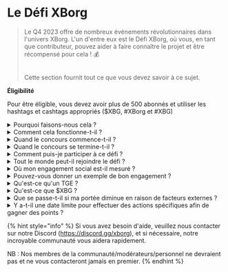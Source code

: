 # Le Défi XBorg

> Le Q4 2023 offre de nombreux événements révolutionnaires dans l'univers XBorg. L'un d'entre eux est le Défi XBorg, où vous, en tant que contributeur, pouvez aider à faire connaître le projet et être récompensé pour cela ! 💰
>
> \
> Cette section fournit tout ce que vous devez savoir à ce sujet.

**Éligibilité**

Pour être éligible, vous devez avoir plus de 500 abonnés et utiliser les hashtags et cashtags appropriés ($XBG, #XBorg et #XBG)

<details>

<summary>Pourquoi faisons-nous cela ?</summary>

Notre objectif est de sensibiliser à XBorg tout en mettant en avant notre fantastique communauté, nos produits et notre jeton. Organiser un concours est notre méthode choisie pour favoriser une expérience agréable et collaborative.

</details>

<details>

<summary>Comment cela fonctionne-t-il ?</summary>

Participez activement en respectant les [règles](rules.md) et en suivant les meilleures pratiques (lien vers les meilleures pratiques). Vous accumulerez des points en fonction de l'impact de votre engagement, et plus vous y parviendrez habilement, plus les récompenses que vous et votre ligue pourrez obtenir seront importantes.

</details>

<details>

<summary>Quand le concours commence-t-il ?</summary>

Le 1er octobre 2023.

</details>

<details>

<summary>Quand le concours se termine-t-il ?</summary>

Le concours s'est terminé le 31 novembre 2023.

</details>

<details>

<summary>Comment puis-je participer à ce défi ?</summary>

Une fois que vous avez satisfait à l'exigence d'avoir plus de 500 abonnés sur Twitter, des points vous seront attribués en fonction de votre Classement d'Engagement des Influenceurs XBorg quotidien sur LunarCrush. N'oubliez pas d'inclure #XBorg, $XBG ou #XBG dans vos tweets pour une reconnaissance précise.

</details>

<details>

<summary>Tout le monde peut-il rejoindre le défi ?</summary>

Le défi est ouvert à tous, mais vos points ne seront comptabilisés que si vous avez un minimum de 500 abonnés sur Twitter.

</details>

<details>

<summary>Où mon engagement social est-il mesuré ?</summary>

LunarCrush collecte des données directement depuis Twitter, ce qui nous permet d'extraire et d'analyser ces informations. Par conséquent, nous nous concentrons exclusivement sur la mesure de votre engagement sur Twitter. Veuillez noter que les engagements sur d'autres plateformes sociales ne sont pas pris en compte. Pour plus d'informations, visitez [https://lunarcrush.com/faq.](https://lunarcrush.com/faq.)

</details>

<details>

<summary>Pouvez-vous donner un exemple de bon engagement ?</summary>

Un engagement efficace implique de créer du contenu captivant en utilisant des hashtags, des cashtags et des emojis. Pour plus de conseils, vous pouvez consulter notre guide complet des meilleures pratiques : {LIEN}

</details>

<details>

<summary>Qu'est-ce qu'un TGE ?</summary>

TGE signifie "Token Generation Event" (Événement de Génération de Jeton), un terme principalement utilisé dans les secteurs de la blockchain et des cryptomonnaies.

**Que se passe-t-il pendant un TGE ?**

Un TGE implique la création et la distribution d'une nouvelle cryptomonnaie ou d'un nouveau jeton aux participants précoces, généralement pour lever des fonds pour un nouveau projet. Ce processus implique que la société ou l'organisation émettrice alloue un nombre défini de jetons aux premiers supporters ou investisseurs.

**En quoi un TGE diffère-t-il d'une ICO ?**

Bien que les TGE et les ICO (Initial Coin Offerings) soient des méthodes de collecte de fonds utilisant des jetons, les termes sont parfois utilisés de manière interchangeable. Cependant, les initiés de l'industrie préfèrent souvent "TGE" car cela met en évidence la génération et la distribution de jetons, plutôt que l'aspect "offre" ou vente.

</details>

<details>

<summary>Qu'est-ce que $XBG ?</summary>

[$XBG](../../06-or-token/xbg.md) est un jeton numérique lié au projet XBorg.

</details>

<details>

<summary>Que se passe-t-il si ma portée diminue en raison de facteurs externes ?</summary>

Si vous ne maintenez ou n'augmentez pas l'engagement, votre classement d'influenceur diminuera, ce qui entraînera moins de points quotidiens. Cependant, les points que vous avez déjà gagnés ne sont pas perdus.

</details>

<details>

<summary>Y a-t-il une date limite pour effectuer des actions spécifiques afin de gagner des points ?</summary>

Oui, il y a des dates limites pour gagner des points en fonction des étapes du jeu. Il y a deux phases de qualification, suivies par le lancement des [ligues](broken-reference). Pendant chaque phase, les participants ont jusqu'à la fin pour accumuler le maximum de points et sécuriser leur position sur le [classement](scoring/leaderboard.md). Une fois les ligues lancées, le jeu fonctionne sur une base saisonnière.

De plus, les points sont gagnés quotidiennement, et les données sont extraites de l'API [LunarCrush](scoring/lunarcrush.md) chaque soir avant minuit (UTC) pour calculer les points. En raison de la fiabilité technique, certaines données peuvent prendre jusqu'à 48H pour se refléter sur le [classement](scoring/leaderboard.md).

</details>

{% hint style="info" %}
Si vous avez besoin d'aide, veuillez nous contacter sur notre Discord (https://discord.gg/xborg), et si nécessaire, notre incroyable communauté vous aidera rapidement.

NB : Nos membres de la communauté/modérateurs/personnel ne devraient pas et ne vous contacteront jamais en premier.
{% endhint %}